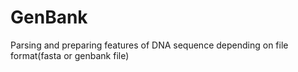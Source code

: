 # GenBank
Parsing and preparing features of DNA sequence depending on file format(fasta or genbank file)
